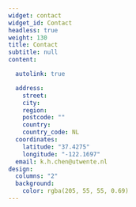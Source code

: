 ```yaml
---
widget: contact
widget_id: Contact
headless: true
weight: 130
title: Contact
subtitle: null
content:

  autolink: true

  address:
    street: 
    city: 
    region: 
    postcode: ""
    country: 
    country_code: NL
  coordinates:
    latitude: "37.4275"
    longitude: "-122.1697"
  email: k.h.chen@utwente.nl
design:
  columns: "2"
  background:
    color: rgba(205, 55, 55, 0.69)
---
```

